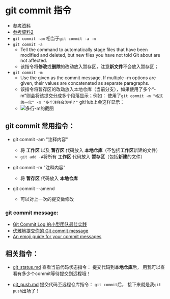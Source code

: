 # git commit 指令
* [参考资料](https://www.kernel.org/pub/software/scm/git/docs/git-commit.html)
* [参考资料2](https://git-scm.com/docs/git-commit)
* `git commit -am` 相当于`git commit -a -m`
* `git commit -a`
	* Tell the command to automatically stage files that have been modified and deleted, but new files you have not told Git about are not affected.
	* 该指令将**修改**或**删除**的改动放入暂存区，注意**新文件**不会放入暂存区；
* `git commit -m`
	* Use the given <msg> as the commit message. If multiple -m options are given, their values are concatenated as separate paragraphs.
	* 该指令将暂存区的改动放入本地仓库（当前分支），如果使用了多个“-m”则会将该提交分成多个段落显示；例如： 使用了`git commit -m "格式统一化" -m "多个注释会怎样？"` gitHub上会这样显示：
	* ![多行-m的截图](https://github.com/huangtubiao/Git/blob/master/learn_log/log_img/git_commit_s1.png)

## git commit 常用指令：
* git commit -am "注释内容"
  * 将 **工作区** 以及 **暂存区** 代码放入 **本地仓库**（不包括**工作区**新建的文件）
  * `git add -A`将所有 **工作区** 代码放入 **暂存区**（包括**新建**的文件）

* git commit -m "注释内容"
  * 将 **暂存区** 代码放入 **本地仓库**
  
* git commit --amend 
  * 可以对上一次的提交做修改

### git commit message:
- [Git Commit Log 的小型团队最佳实践](https://mp.weixin.qq.com/s/iaiejkugOqV4rg2hXuHOAw)
- [优雅地提交你的 Git commit message](https://juejin.im/post/5afc5242f265da0b7f44bee4) 
- [An emoji guide for your commit messages](https://gitmoji.carloscuesta.me/)

## 相关指令：
* [git_status.md](https://github.com/huangtubiao/Git/blob/master/learn_log/git_status.md)  查看当前代码状态指令： 提交代码到**本地仓库**后， 用我可以查看有多少个commit等待提交到远程哦！

* [git_push.md](https://github.com/huangtubiao/Git/master/learn_log/git_push.md) 提交代码至远程仓库指令： `git commit`后， 接下来就是我`git push`出场了！
